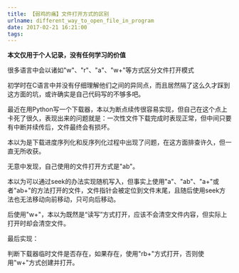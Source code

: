 ```yaml
---
title: 【弱鸡的痛】文件打开方式的区别
urlname: different_way_to_open_file_in_program
date: 2017-02-21 16:21:00
tags:
---
```


**本文仅用于个人记录，没有任何学习的价值**

很多语言中会以诸如"w"、"r"、"a"、"w+"等方式区分文件打开模式

初学时在C语言中并没有仔细理解他们之间的异同点，而且居然隔了这么久才踩到这方面的坑，或许确实是自己代码写的不够多吧。

最近在用Python写一个下载器，本以为断点续传很容易实现，但自己在这个点上卡死了很久，表现出来的问题就是：一次性文件下载完成时表现正常，但中间只要有中断并续传后，文件最终会有损坏。

本以为是下载进度序列化和反序列化过程中出现了问题，在这方面排查许久，但一直无所收获。

无意中发现，自己使用的文件打开方式是"ab"。

本以为可以通过seek的办法实现随机写入，但事实上使用"a"、"ab"、"a+"或者"ab+"的方法打开的文件，文件指针会被定位到文件末尾，且随后使用seek方法也无法移动向前移动，只可向后移动。

后使用"w+"，本以为既然是“读写”方式打开，应该不会清空文件内容，但实际上打开时却会清空文件。

最后实现：

判断下载器临时文件是否存在，如果存在，使用"rb+"方式打开，否则使用"w+"方式创建并打开。